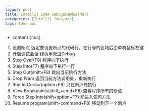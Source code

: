 ```yaml
---
layout: post
title: Intellij Idea Debug使用略述(Mac)
categories: [Intellij Idea,mac]
tags: Idea mac
---
```


* content
{:toc}

1. 设置断点
   选定要设置断点的代码行，在行号的区域后面单机鼠标左键
2. 开启调试会话 绿色甲壳虫Debug
3. Step Over(F8) 程序向下执行
4. Step Into(F7) 程序向下执行一行
5. Step Out(shift+F8) 跳出当前执行方法
6. Drop Fram 返回当前方法调用处，重新执行
7. Run to Cursor(option+F9) 只在断点处执行
8. View Breakpoints(shift_+cmd+F8) 查看程序所有的断点
9. Force Step Into(shift+option+F7) 能进入任何方法
10. Resume program(shift+command+F8) 移动到下一个断点




